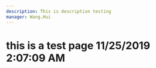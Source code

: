 ```yaml
---
description: This is description testing
manager: Wang.Hui
---
```

# this is a test page 11/25/2019 2:07:09 AM